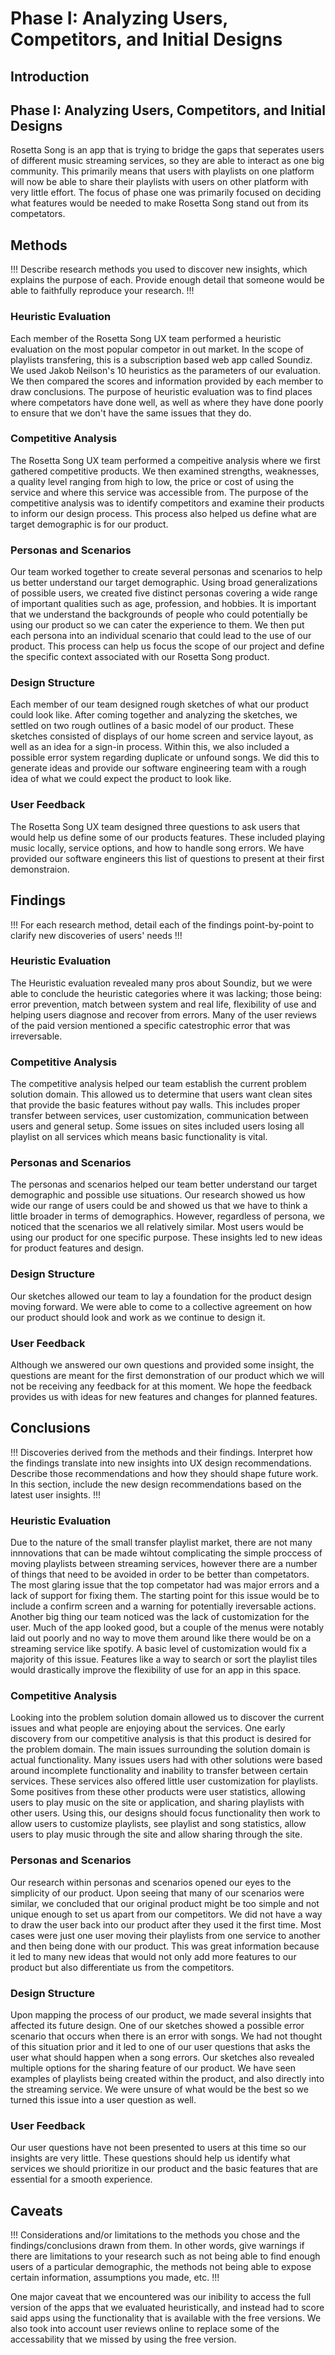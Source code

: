 # Phase I: Analyzing Users, Competitors, and Initial Designs

## Introduction
## Phase I: Analyzing Users, Competitors, and Initial Designs
Rosetta Song is an app that is trying to bridge the gaps that seperates users of different music streaming services, so they are able to interact as one big community.  This primarily means that users with playlists on one platform will now be able to share their playlists with users on other platform with very little effort.  The focus of phase one was primarily focused on deciding what features would be needed to make Rosetta Song stand out from its competators.

## Methods

!!! Describe research methods you used to discover new insights, which explains the purpose of each. Provide enough detail that someone would be able to faithfully reproduce your research. !!!

### Heuristic Evaluation
Each member of the Rosetta Song UX team performed a heuristic evaluation on the most popular competor in out market. In the scope of playlists transfering, this is a subscription based web app called Soundiz.  We used Jakob Neilson's 10 heuristics as the parameters of our evaluation. We then compared the scores and information provided by each member to draw conclusions. The purpose of heuristic evaluation was to find places where competators have done well, as well as where they have done poorly to ensure that we don't have the same issues that they do.

### Competitive Analysis
The Rosetta Song UX team performed a compeitive analysis where we first gathered competitive products. We then examined strengths, weaknesses, a quality level ranging from high to low, the price or cost of using the service and where this service was accessible from. The purpose of the competitive analysis was to identify competitors and examine their products to inform our design process. This process also helped us define what are target demographic is for our product.

### Personas and Scenarios
Our team worked together to create several personas and scenarios to help us better understand our target demographic. Using broad generalizations of possible users, we created five distinct personas covering a wide range of important qualities such as age, profession, and hobbies. It is important that we understand the backgrounds of people who could potentially be using our product so we can cater the experience to them. We then put each persona into an individual scenario that could lead to the use of our product. This process can help us focus the scope of our project and define the specific context associated with our Rosetta Song product.

### Design Structure
Each member of our team designed rough sketches of what our product could look like. After coming together and analyzing the sketches, we settled on two rough outlines of a basic model of our product. These sketches consisted of displays of our home screen and service layout, as well as an idea for a sign-in process. Within this, we also included a possible error system regarding duplicate or unfound songs. We did this to generate ideas and provide our software engineering team with a rough idea of what we could expect the product to look like.

### User Feedback
The Rosetta Song UX team designed three questions to ask users that would help us define some of our products features. These included playing music locally, service options, and how to handle song errors. We have provided our software engineers this list of questions to present at their first demonstraion.

## Findings

!!! For each research method, detail each of the findings point-by-point to clarify new discoveries of users' needs !!!

### Heuristic Evaluation
The Heuristic evaluation revealed many pros about Soundiz, but we were able to conclude the heuristic categories where it was lacking; those being: error prevention, match between system and real life, flexibility of use and helping users diagnose and recover from errors. Many of the user reviews of the paid version mentioned a specific catestrophic error that was irreversable.

### Competitive Analysis
The competitive analysis helped our team establish the current problem solution domain. This allowed us to determine that users want clean sites that provide the basic features without pay walls. This includes proper transfer between services, user customization, communication between users and general setup. Some issues on sites included users losing all playlist on all services which means basic functionality is vital.

### Personas and Scenarios
The personas and scenarios helped our team better understand our target demographic and possible use situations. Our research showed us how wide our range of users could be and showed us that we have to think a little broader in terms of demographics. However, regardless of persona, we noticed that the scenarios we all relatively similar. Most users would be using our product for one specific purpose. These insights led to new ideas for product features and design.

### Design Structure
Our sketches allowed our team to lay a foundation for the product design moving forward. We were able to come to a collective agreement on how our product should look and work as we continue to design it.

### User Feedback
Although we answered our own questions and provided some insight, the questions are meant for the first demonstration of our product which we will not be receiving any feedback for at this moment. We hope the feedback provides us with ideas for new features and changes for planned features.

## Conclusions

!!! Discoveries derived from the methods and their findings. Interpret how the findings translate into new insights into UX design recommendations. Describe those recommendations and how they should shape future work. In this section, include the new design recommendations based on the latest user insights. !!!

### Heuristic Evaluation
Due to the nature of the small transfer playlist market, there are not many innnovations that can be made wihtout complicating the simple proccess of moving playlists between streaming services, however there are a number of things that need to be avoided in order to be better than competators. The most glaring issue that the top competator had was major errors and a lack of support for fixing them. The starting point for this issue would be to include a confirm screen and a warning for potentially ireversable actions. Another big thing our team noticed was the lack of customization for the user. Much of the app looked good, but a couple of the menus were notably laid out poorly and no way to move them around like there would be on a streaming service like spotify. A basic level of customization would fix a majority of this issue. Features like a way to search or sort the playlist tiles would drastically improve the flexibility of use for an app in this space.

### Competitive Analysis
Looking into the problem solution domain allowed us to discover the current issues and what people are enjoying about the services. One early discovery from our competitive analysis is that this product is desired for the problem domain. The main issues surrounding the solution domain is actual functionality. Many issues users had with other solutions were based around incomplete functionality and inability to transfer between certain services. These services also offered little user customization for playlists. Some positives from these other products were user statistics, allowing users to play music on the site or application, and sharing playlists with other users. Using this, our designs should focus functionality then work to allow users to customize playlists, see playlist and song statistics, allow users to play music through the site and allow sharing through the site. 

### Personas and Scenarios
Our research within personas and scenarios opened our eyes to the simplicity of our product. Upon seeing that many of our scenarios were similar, we concluded that our original product might be too simple and not unique enough to set us apart from our competitors. We did not have a way to draw the user back into our product after they used it the first time. Most cases were just one user moving their playlists from one service to another and then being done with our product. This was great information because it led to many new ideas that would not only add more features to our product but also differentiate us from the competitors.

### Design Structure
Upon mapping the process of our product, we made several insights that affected its future design. One of our sketches showed a possible error scenario that occurs when there is an error with songs. We had not thought of this situation prior and it led to one of our user questions that asks the user what should happen when a song errors. Our sketches also revealed multiple options for the sharing feature of our product. We have seen examples of playlists being created within the product, and also directly into the streaming service. We were unsure of what would be the best so we turned this issue into a user question as well. 

### User Feedback
Our user questions have not been presented to users at this time so our insights are very little. These questions should help us identify what services we should prioritize in our product and the basic features that are essential for a smooth experience.

## Caveats

!!! Considerations and/or limitations to the methods you chose and the findings/conclusions drawn from them. In other words, give warnings if there are limitations to your research such as not being able to find enough users of a particular demographic, the methods not being able to expose certain information, assumptions you made, etc. !!!

One major caveat that we encountered was our inibility to access the full version of the apps that we evaluated heuristically, and instead had to score said apps using the functionality that is available with the free versions.  We also took into account user reviews online to replace some of the accessability that we missed by using the free version.
